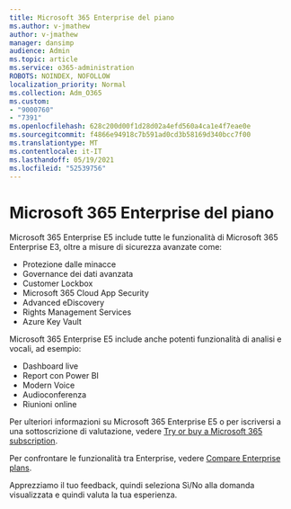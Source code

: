 ```yaml
---
title: Microsoft 365 Enterprise del piano
ms.author: v-jmathew
author: v-jmathew
manager: dansimp
audience: Admin
ms.topic: article
ms.service: o365-administration
ROBOTS: NOINDEX, NOFOLLOW
localization_priority: Normal
ms.collection: Adm_O365
ms.custom:
- "9000760"
- "7391"
ms.openlocfilehash: 628c200d00f1d28d02a4efd560a4ca1e4f7eae0e
ms.sourcegitcommit: f4866e94918c7b591ad0cd3b58169d340bcc7f00
ms.translationtype: MT
ms.contentlocale: it-IT
ms.lasthandoff: 05/19/2021
ms.locfileid: "52539756"
---
```

# <a name="microsoft-365-enterprise-plan-differences"></a>Microsoft 365 Enterprise del piano

Microsoft 365 Enterprise E5 include tutte le funzionalità di Microsoft 365 Enterprise E3, oltre a misure di sicurezza avanzate come:

- Protezione dalle minacce
- Governance dei dati avanzata
- Customer Lockbox
- Microsoft 365 Cloud App Security
- Advanced eDiscovery
- Rights Management Services
- Azure Key Vault

Microsoft 365 Enterprise E5 include anche potenti funzionalità di analisi e vocali, ad esempio:

- Dashboard live
- Report con Power BI
- Modern Voice
- Audioconferenza
- Riunioni online

Per ulteriori informazioni su Microsoft 365 Enterprise E5 o per iscriversi a una sottoscrizione di valutazione, vedere [Try or buy a Microsoft 365 subscription](https://go.microsoft.com/fwlink/?linkid=2099673).

Per confrontare le funzionalità tra Enterprise, vedere [Compare Enterprise plans](https://go.microsoft.com/fwlink/?linkid=2097200).

Apprezziamo il tuo feedback, quindi seleziona Sì/No alla domanda visualizzata e quindi valuta la tua esperienza.
